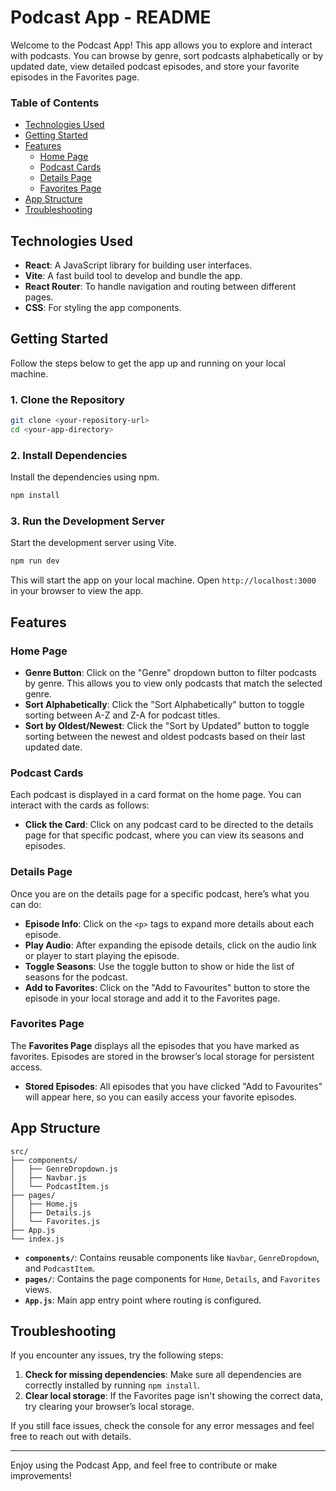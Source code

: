 # Podcast App - README

Welcome to the Podcast App! This app allows you to explore and interact with podcasts. You can browse by genre, sort podcasts alphabetically or by updated date, view detailed podcast episodes, and store your favorite episodes in the Favorites page.

### Table of Contents

- [Technologies Used](#technologies-used)
- [Getting Started](#getting-started)
- [Features](#features)
  - [Home Page](#home-page)
  - [Podcast Cards](#podcast-cards)
  - [Details Page](#details-page)
  - [Favorites Page](#favorites-page)
- [App Structure](#app-structure)
- [Troubleshooting](#troubleshooting)

## Technologies Used

- **React**: A JavaScript library for building user interfaces.
- **Vite**: A fast build tool to develop and bundle the app.
- **React Router**: To handle navigation and routing between different pages.
- **CSS**: For styling the app components.

## Getting Started

Follow the steps below to get the app up and running on your local machine.

### 1. Clone the Repository

```bash
git clone <your-repository-url>
cd <your-app-directory>
```

### 2. Install Dependencies

Install the dependencies using npm.

```bash
npm install
```

### 3. Run the Development Server

Start the development server using Vite.

```bash
npm run dev
```

This will start the app on your local machine. Open `http://localhost:3000` in your browser to view the app.

## Features

### Home Page

- **Genre Button**: Click on the "Genre" dropdown button to filter podcasts by genre. This allows you to view only podcasts that match the selected genre.
- **Sort Alphabetically**: Click the "Sort Alphabetically" button to toggle sorting between A-Z and Z-A for podcast titles.
- **Sort by Oldest/Newest**: Click the "Sort by Updated" button to toggle sorting between the newest and oldest podcasts based on their last updated date.

### Podcast Cards

Each podcast is displayed in a card format on the home page. You can interact with the cards as follows:

- **Click the Card**: Click on any podcast card to be directed to the details page for that specific podcast, where you can view its seasons and episodes.

### Details Page

Once you are on the details page for a specific podcast, here’s what you can do:

- **Episode Info**: Click on the `<p>` tags to expand more details about each episode.
- **Play Audio**: After expanding the episode details, click on the audio link or player to start playing the episode.
- **Toggle Seasons**: Use the toggle button to show or hide the list of seasons for the podcast.
- **Add to Favorites**: Click on the "Add to Favourites" button to store the episode in your local storage and add it to the Favorites page.

### Favorites Page

The **Favorites Page** displays all the episodes that you have marked as favorites. Episodes are stored in the browser’s local storage for persistent access.

- **Stored Episodes**: All episodes that you have clicked "Add to Favourites" will appear here, so you can easily access your favorite episodes.

## App Structure

```plaintext
src/
├── components/
│   ├── GenreDropdown.js
│   ├── Navbar.js
│   └── PodcastItem.js
├── pages/
│   ├── Home.js
│   ├── Details.js
│   └── Favorites.js
├── App.js
└── index.js
```

- **`components/`**: Contains reusable components like `Navbar`, `GenreDropdown`, and `PodcastItem`.
- **`pages/`**: Contains the page components for `Home`, `Details`, and `Favorites` views.
- **`App.js`**: Main app entry point where routing is configured.

## Troubleshooting

If you encounter any issues, try the following steps:

1. **Check for missing dependencies**: Make sure all dependencies are correctly installed by running `npm install`.
2. **Clear local storage**: If the Favorites page isn't showing the correct data, try clearing your browser’s local storage.

If you still face issues, check the console for any error messages and feel free to reach out with details.

---

Enjoy using the Podcast App, and feel free to contribute or make improvements!
